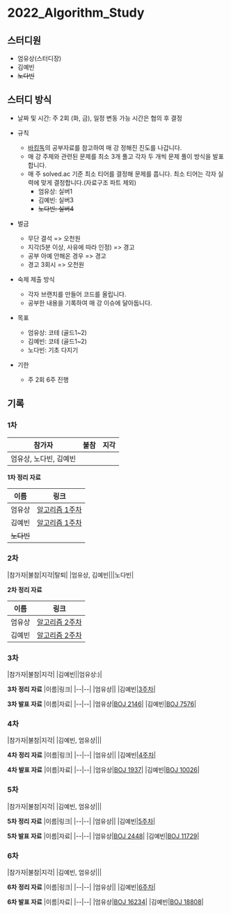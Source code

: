 # 2022_Algorithm_Study

## 스터디원
- 엄유상(스터디장)
- 김예빈
- ~~노다빈~~

## 스터디 방식
- 날짜 및 시간: 주 2회 (화, 금), 일정 변동 가능
시간은 협의 후 결정
- 규칙
   - [바킹독](https://blog.encrypted.gg/category/%EA%B0%95%EC%A2%8C/%EC%8B%A4%EC%A0%84%20%EC%95%8C%EA%B3%A0%EB%A6%AC%EC%A6%98?page=2)의 공부자료를 참고하여 매 강 정해진 진도를 나갑니다.
   - 매 강 주제와 관련된 문제를 최소 3개 풀고 각자 두 개씩 문제 풀이 방식을 발표합니다.
   - 매 주 solved.ac 기준 최소 티어를 결정해 문제를 풉니다. 최소 티어는 각자 실력에 맞게 결정합니다.(자료구조 파트 제외)
      - 엄유상: 실버1
      - 김예빈: 실버3
      - ~~노다빈: 실버4~~
- 벌금
   - 무단 결석 => 오천원
   - 지각(5분 이상, 사유에 따라 인정) => 경고
   - 공부 아예 안해온 경우 => 경고
   - 경고 3회시 => 오천원
- 숙제 제출 방식
   - 각자 브랜치를 만들어 코드를 올립니다.
   - 공부한 내용을 기록하여 매 강 이슈에 달아둡니다.

- 목표
   - 엄유상: 코테 (골드1~2)
   - 김예빈: 코테 (골드1~2)
   - 노다빈: 기초 다지기
- 기한
   - 주 2회 6주 진행

## 기록

### 1차

|참가자|불참|지각|
|---|---|---|
|엄유상, 노다빈, 김예빈|||

**1차 정리 자료**

|이름|링크|
|--|--|
|엄유상|[알고리즘 1주차](https://dbtkd1801.gitbook.io/yeeeee/algorithm1)|
|김예빈|[알고리즘 1주차](https://byein.tistory.com/category/Algorithm/1%EC%A3%BC%EC%B0%A8)|
|~~노다빈~~||

### 2차

|참가자|불참|지각|탈퇴|
|엄유상, 김예빈|||노다빈|

**2차 정리 자료**

|이름|링크|
|--|--|
|엄유상|[알고리즘 2주차](https://dbtkd1801.gitbook.io/yeeeee/algorithm3)|
|김예빈|[알고리즘 2주차](https://byein.tistory.com/category/Algorithm/2%EC%A3%BC%EC%B0%A8)|

### 3차

|참가자|불참|지각|
|김예빈||엄유상:)|

**3차 정리 자료**
|이름|링크|
|--|--|
|엄유상||
|김예빈|[3주차](https://byein.tistory.com/category/Algorithm/3%EA%B0%95)|

**3차 발표 자료**
|이름|자료|
|--|--|
|엄유상|[BOJ 2146](https://github.com/Seoultech19-Computer-Enginerring-Study/2022_Algorithm_Study/raw/main/2146.pptx)|
|김예빈|[BOJ 7576](https://github.com/Seoultech19-Computer-Enginerring-Study/2022_Algorithm_Study/raw/main/7576.pptx)|


### 4차

|참가자|불참|지각|
|김예빈, 엄유상|||

**4차 정리 자료**
|이름|링크|
|--|--|
|엄유상||
|김예빈|[4주차](https://byein.tistory.com/category/Algorithm/4%EA%B0%95)|

**4차 발표 자료**
|이름|자료|
|--|--|
|엄유상|[BOJ 1937](https://github.com/Seoultech19-Computer-Enginerring-Study/2022_Algorithm_Study/raw/main/1937.pptx)|
|김예빈|[BOJ 10026](https://github.com/Seoultech19-Computer-Enginerring-Study/2022_Algorithm_Study/raw/main/10026.pptx)|

### 5차

|참가자|불참|지각|
|김예빈, 엄유상|||

**5차 정리 자료**
|이름|링크|
|--|--|
|엄유상||
|김예빈|[5주차]()|

**5차 발표 자료**
|이름|자료|
|--|--|
|엄유상|[BOJ 2448](https://github.com/Seoultech19-Computer-Enginerring-Study/2022_Algorithm_Study/raw/main/2448.pptx)|
|김예빈|[BOJ 11729](https://github.com/Seoultech19-Computer-Enginerring-Study/2022_Algorithm_Study/raw/main/11729.pptx)|

### 6차

|참가자|불참|지각|
|김예빈, 엄유상|||

**6차 정리 자료**
|이름|링크|
|--|--|
|엄유상||
|김예빈|[6주차]()|

**6차 발표 자료**
|이름|자료|
|--|--|
|엄유상|[BOJ 16234](https://github.com/Seoultech19-Computer-Enginerring-Study/2022_Algorithm_Study/raw/main/16234.pptx)|
|김예빈|[BOJ 18808](https://github.com/Seoultech19-Computer-Enginerring-Study/2022_Algorithm_Study/raw/main/18808.pptx)|

